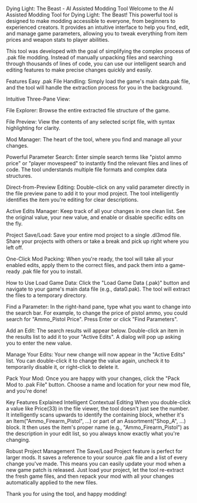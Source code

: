 Dying Light: The Beast - AI Assisted Modding Tool
Welcome to the AI Assisted Modding Tool for Dying Light: The Beast! This powerful tool is designed to make modding accessible to everyone, from beginners to experienced creators. It provides an intuitive interface to help you find, edit, and manage game parameters, allowing you to tweak everything from item prices and weapon stats to player abilities.

This tool was developed with the goal of simplifying the complex process of .pak file modding. Instead of manually unpacking files and searching through thousands of lines of code, you can use our intelligent search and editing features to make precise changes quickly and easily.

Features
Easy .pak File Handling: Simply load the game's main data.pak file, and the tool will handle the extraction process for you in the background.

Intuitive Three-Pane View:

File Explorer: Browse the entire extracted file structure of the game.

File Preview: View the contents of any selected script file, with syntax highlighting for clarity.

Mod Manager: The heart of the tool, where you find and manage all your changes.

Powerful Parameter Search: Enter simple search terms like "pistol ammo price" or "player movespeed" to instantly find the relevant files and lines of code. The tool understands multiple file formats and complex data structures.

Direct-from-Preview Editing: Double-click on any valid parameter directly in the file preview pane to add it to your mod project. The tool intelligently identifies the item you're editing for clear descriptions.

Active Edits Manager: Keep track of all your changes in one clean list. See the original value, your new value, and enable or disable specific edits on the fly.

Project Save/Load: Save your entire mod project to a single .dl3mod file. Share your projects with others or take a break and pick up right where you left off.

One-Click Mod Packing: When you're ready, the tool will take all your enabled edits, apply them to the correct files, and pack them into a game-ready .pak file for you to install.

How to Use
Load Game Data: Click the "Load Game Data (.pak)" button and navigate to your game's main data file (e.g., data0.pak). The tool will extract the files to a temporary directory.

Find a Parameter: In the right-hand pane, type what you want to change into the search bar. For example, to change the price of pistol ammo, you could search for "Ammo_Pistol Price". Press Enter or click "Find Parameters".

Add an Edit: The search results will appear below. Double-click an item in the results list to add it to your "Active Edits". A dialog will pop up asking you to enter the new value.

Manage Your Edits: Your new change will now appear in the "Active Edits" list. You can double-click it to change the value again, uncheck it to temporarily disable it, or right-click to delete it.

Pack Your Mod: Once you are happy with your changes, click the "Pack Mod to .pak File" button. Choose a name and location for your new mod file, and you're done!

Key Features Explained
Intelligent Contextual Editing
When you double-click a value like Price(33) in the file viewer, the tool doesn't just see the number. It intelligently scans upwards to identify the containing block, whether it's an Item("Ammo_Firearm_Pistol", ...) or part of an Assortment("Shop_A", ...) block. It then uses the item's proper name (e.g., "Ammo_Firearm_Pistol") as the description in your edit list, so you always know exactly what you're changing.

Robust Project Management
The Save/Load Project feature is perfect for larger mods. It saves a reference to your source .pak file and a list of every change you've made. This means you can easily update your mod when a new game patch is released. Just load your project, let the tool re-extract the fresh game files, and then repack your mod with all your changes automatically applied to the new files.

Thank you for using the tool, and happy modding!